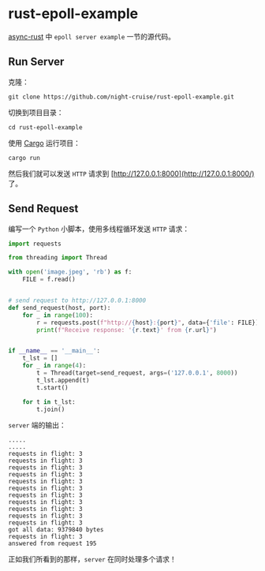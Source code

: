 # rust-epoll-example

 [async-rust](https://github.com/night-cruise/async-rust) 中 `epoll server example` 一节的源代码。



## Run Server

克隆：

```
git clone https://github.com/night-cruise/rust-epoll-example.git
```

切换到项目目录：

```
cd rust-epoll-example
```

使用 [Cargo](https://doc.rust-lang.org/cargo/) 运行项目：

```
cargo run
```

然后我们就可以发送 `HTTP` 请求到 [http://127.0.0.1:8000](http://127.0.0.1:8000/) 了。



## Send Request

编写一个 `Python` 小脚本，使用多线程循环发送 `HTTP` 请求：

```python
import requests

from threading import Thread

with open('image.jpeg', 'rb') as f:
    FILE = f.read()


# send request to http://127.0.0.1:8000
def send_request(host, port):
    for _ in range(100):
        r = requests.post(f"http://{host}:{port}", data={'file': FILE})
        print(f"Receive response: '{r.text}' from {r.url}")


if __name__ == '__main__':
    t_lst = []
    for _ in range(4):
        t = Thread(target=send_request, args=('127.0.0.1', 8000))
        t_lst.append(t)
        t.start()

    for t in t_lst:
        t.join()

```

`server` 端的输出：

```
.....
.....
requests in flight: 3
requests in flight: 3
requests in flight: 3
requests in flight: 3
requests in flight: 3
requests in flight: 3
requests in flight: 3
requests in flight: 3
requests in flight: 3
requests in flight: 3
requests in flight: 3
got all data: 9379840 bytes
requests in flight: 3
answered from request 195
```

正如我们所看到的那样，`server` 在同时处理多个请求！
